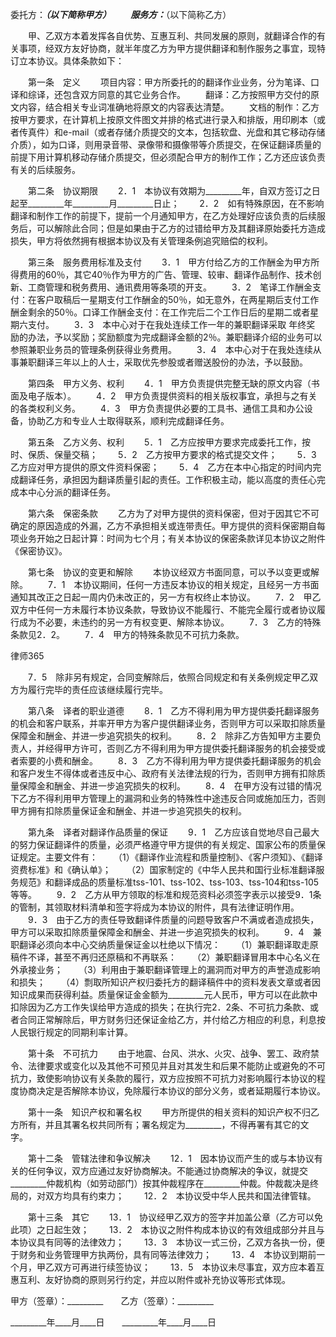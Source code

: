 
 


委托方：_________（以下简称甲方）
　　服务方：_________（以下简称乙方）


　　甲、乙双方本着发挥各自优势、互惠互利、共同发展的原则，就翻译合作的有关事项，经双方友好协商，就半年度乙方为甲方提供翻译和制作服务之事宜，现特订立本协议。具体条款如下：


　　第一条　定义
　　项目内容：甲方所委托的的翻译作业业务，分为笔译、口译和综译，还包含双方同意的其它业务合作。
　　翻译：乙方按照甲方交付的原文内容，结合相关专业词准确地将原文的内容表达清楚。
　　文档的制作：乙方按甲方要求，在计算机上按原文件图文并排的格式进行录入和排版，用印刷本（或者传真件）和e-mail（或者存储介质提交的文本，包括软盘、光盘和其它移动存储介质），如为口译，则用录音带、录像带和摄像带等介质提交，在保证翻译质量的前提下用计算机移动存储介质提交，但必须配合甲方的制作工作；乙方还应该负责有关的后续服务。


　　第二条　协议期限
　　2．1　本协议有效期为_________年，自双方签订之日起至_________年_________月_________日止；
　　2．2　如有特殊原因，在不影响翻译和制作工作的前提下，提前一个月通知甲方，在乙方处理好应该负责的后续服务后，可以解除此合同；但是如果由于乙方的过错给甲方及其翻译原始委托方造成损失，甲方将依然拥有根据本协议及有关管理条例追究赔偿的权利。


　　第三条　服务费用标准及支付
　　3．1　甲方付给乙方的工作酬金为甲方所得费用的60％，其它40％作为甲方的广告、管理、较审、翻译作品制作、技术创新、工商管理和税务费用、通讯费用等条项的开支。
　　3．2　笔译工作酬金支付：在客户取稿后一星期支付工作酬金的50％，如无意外，在两星期后支付工作酬金剩余的50％。口译工作酬金支付：在工作完后二个工作日后的星期二或者星期六支付。
　　3．3　本中心对于在我处连续工作一年的兼职翻译采取
年终奖
励的办法，予以奖励；奖励额度为完成翻译金额的2％。兼职翻译介绍的业务可以参照兼职业务员的管理条例获得业务费用。
　　3．4　本中心对于在我处连续从事兼职翻译三年以上的人士，采取优先参股或者赠送股份的办法，予以鼓励。


　　第四条　甲方义务、权利
　　4．1　甲方负责提供完整无缺的原文内容（书面及电子版本）。
　　4．2　甲方负责提供资料的相关版权事宜，承担与之有关的各类权利义务。
　　4．3　甲方负责提供必要的工具书、通信工具和办公设备，协助乙方和专业人士取得联系，顺利完成翻译任务。


　　第五条　乙方义务、权利
　　5．1　乙方应按甲方要求完成委托工作，按时、保质、保量交稿；
　　5．2　乙方按甲方要求的格式提交文件；
　　5．3　乙方应对甲方提供的原文件资料保密；
　　5．4　乙方在本中心指定的时间内完成翻译任务，承担因为翻译质量引起的责任。工作积极主动，能以高度的责任心完成本中心分派的翻译任务。


　　第六条　保密条款
　　乙方为了对甲方提供的资料保密，但对于因其它不可确定的原因造成的外漏，乙方不承担相关或连带责任。甲方提供的资料保密期自每项业务开始之日起计算：时间为七个月；有关本协议的保密条款详见本协议之附件《保密协议》。


　　第七条　协议的变更和解除
　　本协议经双方书面同意，可以予以变更或解除。
　　7．1　本协议期间，任何一方违反本协议的相关规定，且经另一方书面通知其改正之日起一周内仍未改正的，另一方有权终止本协议。
　　7．2　甲乙双方中任何一方未履行本协议条款，导致协议不能履行、不能完全履行或者协议履行成为不必要，未违约的另一方有权变更、解除本协议。
　　7．3　乙方的特殊条款见2．2。
　　7．4　甲方的特殊条款见不可抗力条款。




 
律师365






　　7．5　除非另有规定，合同变解除后，依照合同规定和有关条例规定甲乙双方为履行完毕的责任应该继续履行完毕。




　　第八条　译者的职业道德
　　8．1　乙方不得利用为甲方提供委托翻译服务的机会和客户联系，并率开甲方为客户提供翻译业务，否则甲方可以采取扣除质量保障金和酬金、并进一步追究损失的权利。
　　8．2　除非乙方告知甲方主要负责人，并经得甲方许可，否则乙方不得利用为甲方提供委托翻译服务的机会接受或者索要的小费和酬金。
　　8．3　乙方不得利用为甲方提供委托翻译服务的机会和客户发生不得体或者违反中心、政府有关法律法规的行为，否则甲方拥有扣除质量保障金和酬金、并进一步追究损失的权利。
　　8．4　在甲方没有过错的情况下乙方不得利用甲方管理上的漏洞和业务的特殊性中途违反合同或施加压力，否则甲方拥有扣除质量保证金和酬金、并进一步追究损失的权利。


　　第九条　译者对翻译作品质量的保证
　　9．1　乙方应该自觉地尽自己最大的努力保证翻译件的质量，必须严格遵守甲方提供的有关规定、国家公布的质量保证规定。主要文件有：
　　（1）《翻译作业流程和质量控制》、《客户须知》、《翻译资费标准》和《确认单》；
　　（2）国家制定的《中华人民共和国行业标准翻译服务规范》和翻译成品的质量标准tss-101、tss-102、tss-103、tss-104和tss-105等等。
　　9．2　乙方从甲方领取的标准和规范资料必须签字表示以接受9．1条的管制，其领取材料清单和签字将成为本协议的附件，具有法律证明作用。
　　9．3　由于乙方的责任导致翻译件质量的问题导致客户不满或者造成损失，甲方可以采取扣除质量保障金和酬金、并进一步追究损失的权利。
　　9．4　兼职翻译必须向本中心交纳质量保证金以杜绝以下情况：
　　（1）兼职翻译取走原稿件不译，甚至不再归还原稿和不再联系：
　　（2）兼职翻译冒用本中心名义在外承接业务；
　　（3）利用由于兼职翻译管理上的漏洞而对甲方的声誉造成影响和损失；
　　（4）剽取所知识产权归委托方的翻译稿件中的资料发表文章或者因知识成果而获得利益。质量保证金金额为_________元人民币，甲方可以在此款中扣除因为乙方工作失误给甲方造成的损失；在执行完2．2条、不可抗力条款、或者合同正常解除后，甲方财务归还保证金给乙方，并付给乙方相应的利息，利息按人民银行规定的同期利率计算。


　　第十条　不可抗力
　　由于地震、台风、洪水、火灾、战争、罢工、政府禁令、法律要求或变化以及其他不可预见并且对其发生和后果不能防止或避免的不可抗力，致使影响协议有关条款的履行，双方应按照不可抗力对影响履行本协议的程度协商决定是否解除本协议，免除履行本协议的部分义务，或者延期履行本协议。


　　第十一条　知识产权和署名权
　　甲方所提供的相关资料的知识产权不归乙方所有，并且其署名权共同所有；署名规定为_________，不得再署有其它的文字。


　　第十二条　管辖法律和争议解决
　　12．1　因本协议而产生的或与本协议有关的任何争议，双方应通过友好协商解决。不能通过协商解决的争议，就提交_________仲裁机构（如劳动部门）按其仲裁程序在_________仲裁。仲裁裁决是终局的，对双方均具有约束力；
　　12．2　本协议受中华人民共和国法律管辖。


　　第十三条　其它
　　13．1　协议经甲乙双方的签字并加盖公章（乙方可以免此项）之日起生效；
　　13．2　本协议之附件构成本协议的有效组成部分并且与本协议具有同等的法律效力；
　　13．3　本协议一式三份，乙双方各执一份，便于财务和业务管理甲方执两份，具有同等法律效力；
　　13．4　本协议到期前一个月，甲乙双方可再进行续签协议；
　　13．5　本协议未尽事宜，双方应本着互惠互利、友好协商的原则另行约定，并应以附件或补充协议等形式体现。


 



 甲方（签章）：_________　　乙方（签章）：_________
 
_________年____月____日　　_________年____月____日
 

 
 

 
 
 
  
 
  
 
   


   
 

   


   


   
 
 
  
 
 
 

